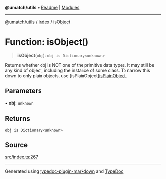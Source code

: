 **@umatch/utils** • [Readme](../../index.md) \| [Modules](../../modules.md)

***

[@umatch/utils](../../modules.md) / [index](../index.md) / isObject

# Function: isObject()

> **isObject**(`obj`): `obj is Dictionary<unknown>`

Returns whether obj is NOT one of the primitive data types. It may
still be any kind of object, including the instance of some class.
To narrow this down to only plain objects, use [isPlainObject][isPlainObject](isPlainObject.md).

## Parameters

• **obj**: `unknown`

## Returns

`obj is Dictionary<unknown>`

## Source

[src/index.ts:267](https://github.com/umatch-oficial/utils/blob/4c813c4/src/index.ts#L267)

***

Generated using [typedoc-plugin-markdown](https://www.npmjs.com/package/typedoc-plugin-markdown) and [TypeDoc](https://typedoc.org/)
